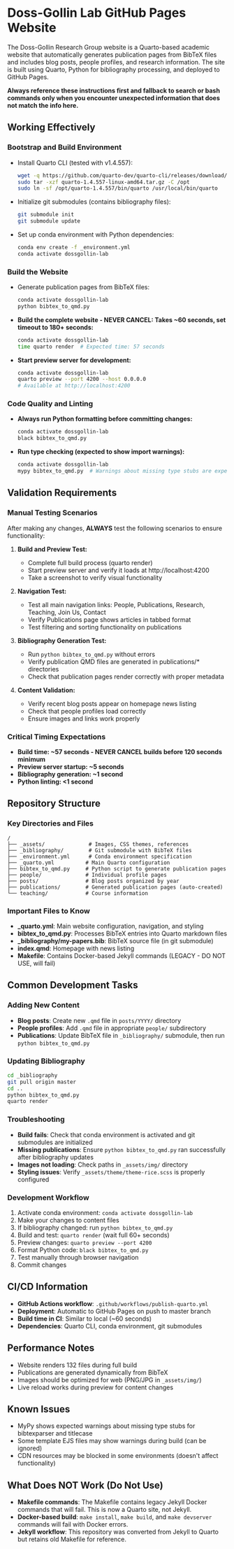 # Doss-Gollin Lab GitHub Pages Website

The Doss-Gollin Research Group website is a Quarto-based academic website that automatically generates publication pages from BibTeX files and includes blog posts, people profiles, and research information. The site is built using Quarto, Python for bibliography processing, and deployed to GitHub Pages.

**Always reference these instructions first and fallback to search or bash commands only when you encounter unexpected information that does not match the info here.**

## Working Effectively

### Bootstrap and Build Environment
- Install Quarto CLI (tested with v1.4.557):
  ```bash
  wget -q https://github.com/quarto-dev/quarto-cli/releases/download/v1.4.557/quarto-1.4.557-linux-amd64.tar.gz
  sudo tar -xzf quarto-1.4.557-linux-amd64.tar.gz -C /opt
  sudo ln -sf /opt/quarto-1.4.557/bin/quarto /usr/local/bin/quarto
  ```

- Initialize git submodules (contains bibliography files):
  ```bash
  git submodule init
  git submodule update
  ```

- Set up conda environment with Python dependencies:
  ```bash
  conda env create -f _environment.yml
  conda activate dossgollin-lab
  ```

### Build the Website
- Generate publication pages from BibTeX files:
  ```bash
  conda activate dossgollin-lab
  python bibtex_to_qmd.py
  ```

- **Build the complete website - NEVER CANCEL: Takes ~60 seconds, set timeout to 180+ seconds:**
  ```bash
  conda activate dossgollin-lab
  time quarto render  # Expected time: 57 seconds
  ```

- **Start preview server for development:**
  ```bash
  conda activate dossgollin-lab
  quarto preview --port 4200 --host 0.0.0.0
  # Available at http://localhost:4200
  ```

### Code Quality and Linting
- **Always run Python formatting before committing changes:**
  ```bash
  conda activate dossgollin-lab
  black bibtex_to_qmd.py
  ```

- **Run type checking (expected to show import warnings):**
  ```bash
  conda activate dossgollin-lab
  mypy bibtex_to_qmd.py  # Warnings about missing type stubs are expected
  ```

## Validation Requirements

### Manual Testing Scenarios
After making any changes, **ALWAYS** test the following scenarios to ensure functionality:

1. **Build and Preview Test:**
   - Complete full build process (quarto render)
   - Start preview server and verify it loads at http://localhost:4200
   - Take a screenshot to verify visual functionality

2. **Navigation Test:**
   - Test all main navigation links: People, Publications, Research, Teaching, Join Us, Contact
   - Verify Publications page shows articles in tabbed format
   - Test filtering and sorting functionality on publications

3. **Bibliography Generation Test:**
   - Run `python bibtex_to_qmd.py` without errors
   - Verify publication QMD files are generated in publications/* directories
   - Check that publication pages render correctly with proper metadata

4. **Content Validation:**
   - Verify recent blog posts appear on homepage news listing
   - Check that people profiles load correctly
   - Ensure images and links work properly

### Critical Timing Expectations
- **Build time: ~57 seconds - NEVER CANCEL builds before 120 seconds minimum**
- **Preview server startup: ~5 seconds**
- **Bibliography generation: ~1 second**  
- **Python linting: <1 second**

## Repository Structure

### Key Directories and Files
```
/
├── _assets/              # Images, CSS themes, references
├── _bibliography/        # Git submodule with BibTeX files
├── _environment.yml      # Conda environment specification
├── _quarto.yml          # Main Quarto configuration
├── bibtex_to_qmd.py     # Python script to generate publication pages
├── people/              # Individual profile pages
├── posts/               # Blog posts organized by year
├── publications/        # Generated publication pages (auto-created)
└── teaching/            # Course information
```

### Important Files to Know
- **_quarto.yml**: Main website configuration, navigation, and styling
- **bibtex_to_qmd.py**: Processes BibTeX entries into Quarto markdown files
- **_bibliography/my-papers.bib**: BibTeX source file (in git submodule)
- **index.qmd**: Homepage with news listing
- **Makefile**: Contains Docker-based Jekyll commands (LEGACY - DO NOT USE, will fail)

## Common Development Tasks

### Adding New Content
- **Blog posts**: Create new `.qmd` file in `posts/YYYY/` directory
- **People profiles**: Add `.qmd` file in appropriate `people/` subdirectory  
- **Publications**: Update BibTeX file in `_bibliography/` submodule, then run `python bibtex_to_qmd.py`

### Updating Bibliography
```bash
cd _bibliography
git pull origin master
cd ..
python bibtex_to_qmd.py
quarto render
```

### Troubleshooting
- **Build fails**: Check that conda environment is activated and git submodules are initialized
- **Missing publications**: Ensure `python bibtex_to_qmd.py` ran successfully after bibliography updates
- **Images not loading**: Check paths in `_assets/img/` directory
- **Styling issues**: Verify `_assets/theme/theme-rice.scss` is properly configured

### Development Workflow
1. Activate conda environment: `conda activate dossgollin-lab`
2. Make your changes to content files
3. If bibliography changed: run `python bibtex_to_qmd.py`
4. Build and test: `quarto render` (wait full 60+ seconds)
5. Preview changes: `quarto preview --port 4200`
6. Format Python code: `black bibtex_to_qmd.py`
7. Test manually through browser navigation
8. Commit changes

## CI/CD Information
- **GitHub Actions workflow**: `.github/workflows/publish-quarto.yml`
- **Deployment**: Automatic to GitHub Pages on push to master branch
- **Build time in CI**: Similar to local (~60 seconds)
- **Dependencies**: Quarto CLI, conda environment, git submodules

## Performance Notes
- Website renders 132 files during full build
- Publications are generated dynamically from BibTeX
- Images should be optimized for web (PNG/JPG in `_assets/img/`)
- Live reload works during preview for content changes

## Known Issues  
- MyPy shows expected warnings about missing type stubs for bibtexparser and titlecase
- Some template EJS files may show warnings during build (can be ignored)
- CDN resources may be blocked in some environments (doesn't affect functionality)

## What Does NOT Work (Do Not Use)
- **Makefile commands**: The Makefile contains legacy Jekyll Docker commands that will fail. This is now a Quarto site, not Jekyll.
- **Docker-based build**: `make install`, `make build`, and `make devserver` commands will fail with Docker errors.
- **Jekyll workflow**: This repository was converted from Jekyll to Quarto but retains old Makefile for reference.